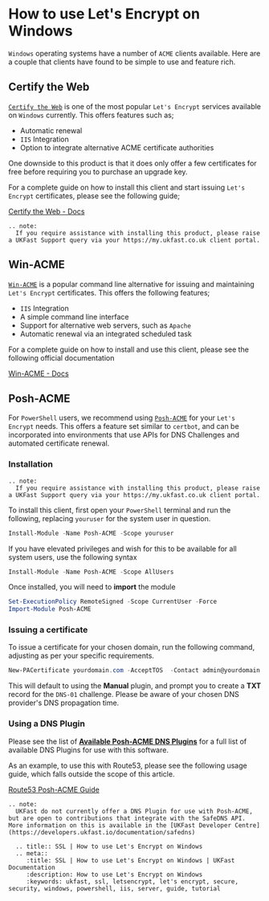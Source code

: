 # How to use Let's Encrypt on Windows

`Windows` operating systems have a number of `ACME` clients available. Here are a couple that clients have found to be simple to use and feature rich.

## Certify the Web

[`Certify the Web`](https://certifytheweb.com/) is one of the most popular `Let's Encrypt` services available on `Windows` currently. This offers features such as;

* Automatic renewal
* `IIS` Integration
* Option to integrate alternative ACME certificate authorities

One downside to this product is that it does only offer a few certificates for free before requiring you to purchase an upgrade key.

For a complete guide on how to install this client and start issuing `Let's Encrypt` certificates, please see the following guide;

[Certify the Web - Docs](https://docs.certifytheweb.com/docs/intro)

```eval_rst
.. note:
  If you require assistance with installing this product, please raise a UKFast Support query via your https://my.ukfast.co.uk client portal.

```
## Win-ACME

[`Win-ACME`](https://www.win-acme.com/) is a popular command line alternative for issuing and maintaining `Let's Encrypt` certificates. This offers the following features;

* `IIS` Integration
* A simple command line interface
* Support for alternative web servers, such as `Apache`
* Automatic renewal via an integrated scheduled task

For a complete guide on how to install and use this client, please see the following official documentation

[Win-ACME - Docs](https://www.win-acme.com/manual/getting-started)

## Posh-ACME

For `PowerShell` users, we recommend using [`Posh-ACME`](https://github.com/rmbolger/Posh-ACME) for your `Let's Encrypt` needs. This offers a feature set similar to `certbot`, and can be incorporated into environments that use APIs for DNS Challenges and automated certificate renewal.

### Installation

```eval_rst
.. note:
  If you require assistance with installing this product, please raise a UKFast Support query via your https://my.ukfast.co.uk client portal.

```

To install this client, first open your `PowerShell` terminal and run the following, replacing `youruser` for the system user in question.

```powershell
Install-Module -Name Posh-ACME -Scope youruser
```

If you have elevated privileges and wish for this to be available for all system users, use the following syntax

```powershell
Install-Module -Name Posh-ACME -Scope AllUsers
```

Once installed, you will need to **import** the module

```powershell
Set-ExecutionPolicy RemoteSigned -Scope CurrentUser -Force
Import-Module Posh-ACME
```

### Issuing a certificate

To issue a certificate for your chosen domain, run the following command, adjusting as per your specific requirements.

```powershell
New-PACertificate yourdomain.com -AcceptTOS  -Contact admin@yourdomain.com
```

This will default to using the **Manual** plugin, and prompt you to create a **TXT** record for the `DNS-01` challenge. Please be aware of your chosen DNS provider's DNS propagation time.

### Using a DNS Plugin

Please see the list of [**Available Posh-ACME DNS Plugins**](https://github.com/rmbolger/Posh-ACME/wiki/List-of-Supported-DNS-Providers) for a full list of available DNS Plugins for use with this software.

As an example, to use this with Route53, please see the following usage guide, which falls outside the scope of this article.

[Route53 Posh-ACME Guide](https://github.com/rmbolger/Posh-ACME/blob/main/Posh-ACME/Plugins/Route53-Readme.md)

```eval_rst
.. note:
  UKFast do not currently offer a DNS Plugin for use with Posh-ACME, but are open to contributions that integrate with the SafeDNS API. More information on this is available in the [UKFast Developer Centre](https://developers.ukfast.io/documentation/safedns)

```

```eval_rst
  .. title:: SSL | How to use Let's Encrypt on Windows
  .. meta::
     :title: SSL | How to use Let's Encrypt on Windows | UKFast Documentation
     :description: How to use Let's Encrypt on Windows
     :keywords: ukfast, ssl, letsencrypt, let's encrypt, secure, security, windows, powershell, iis, server, guide, tutorial
```
